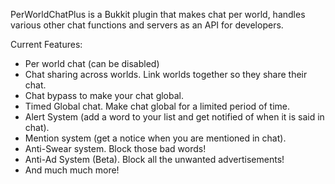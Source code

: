 PerWorldChatPlus is a Bukkit plugin that makes chat per world, handles various other chat functions and servers as an API for developers.


Current Features:
- Per world chat (can be disabled)
- Chat sharing across worlds. Link worlds together so they share their chat.
- Chat bypass to make your chat global.
- Timed Global chat. Make chat global for a limited period of time.
- Alert System (add a word to your list and get notified of when it is said in chat).
- Mention system (get a notice when you are mentioned in chat).
- Anti-Swear system. Block those bad words!
- Anti-Ad System (Beta). Block all the unwanted advertisements!
- And much much more!